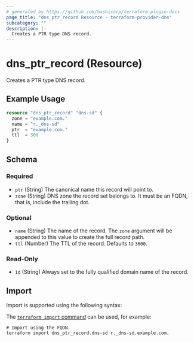 ```yaml
---
# generated by https://github.com/hashicorp/terraform-plugin-docs
page_title: "dns_ptr_record Resource - terraform-provider-dns"
subcategory: ""
description: |-
  Creates a PTR type DNS record.
---
```


# dns_ptr_record (Resource)

Creates a PTR type DNS record.

## Example Usage

```terraform
resource "dns_ptr_record" "dns-sd" {
  zone = "example.com."
  name = "r._dns-sd"
  ptr  = "example.com."
  ttl  = 300
}
```

<!-- schema generated by tfplugindocs -->
## Schema

### Required

- `ptr` (String) The canonical name this record will point to.
- `zone` (String) DNS zone the record set belongs to. It must be an FQDN, that is, include the trailing dot.

### Optional

- `name` (String) The name of the record. The `zone` argument will be appended to this value to create the full record path.
- `ttl` (Number) The TTL of the record. Defaults to `3600`.

### Read-Only

- `id` (String) Always set to the fully qualified domain name of the record.

## Import

Import is supported using the following syntax:

The [`terraform import` command](https://developer.hashicorp.com/terraform/cli/commands/import) can be used, for example:

```shell
# Import using the FQDN.
terraform import dns_ptr_record.dns-sd r._dns-sd.example.com.
```
